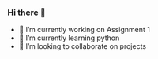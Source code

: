 ### Hi there 👋
- 🔭 I’m currently working on Assignment 1
- 🌱 I’m currently learning python 
- 👯 I’m looking to collaborate on projects


<!--
**Layeeqshaik/Layeeqshaik** is a ✨ _special_ ✨ repository because its `README.md` (this file) appears on your GitHub profile.

Here are some ideas to get you started:

- 🔭 I’m currently working on ...
- 🌱 I’m currently learning ...
- 👯 I’m looking to collaborate on ...
- 🤔 I’m looking for help with ...
- 💬 Ask me about ...
- 📫 How to reach me: ...
- 😄 Pronouns: ...
- ⚡ Fun fact: ...
-->
